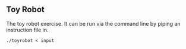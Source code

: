Toy Robot
---------

The toy robot exercise. It can be run via the command line by piping an instruction file in. 

    ./toyrobot < input

